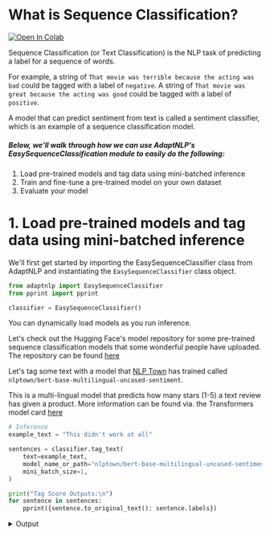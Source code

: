 # What is Sequence Classification?

[![Open In Colab](https://colab.research.google.com/assets/colab-badge.svg)](https://colab.research.google.com/github/Novetta/adaptnlp/blob/master/tutorials/2.%20Sequence%20Classification/Easy%20Sequence%20Classifier.ipynb)

Sequence Classification (or Text Classification) is the NLP task of predicting a label for a sequence of words.

For example, a string of `That movie was terrible because the acting was bad` could be tagged with a label of `negative`. A string of `That movie was great because the acting was good` could be tagged with a label of `positive`.

A model that can predict sentiment from text is called a sentiment classifier, which is an example of a sequence classification model.

##### Below, we'll walk through how we can use AdaptNLP's EasySequenceClassification module to easily do the following:
1. Load pre-trained models and tag data using mini-batched inference
2. Train and fine-tune a pre-trained model on your own dataset
3. Evaluate your model

# 1. Load pre-trained models and tag data using mini-batched inference

We'll first get started by importing the EasySequenceClassifier class from AdaptNLP and instantiating the
`EasySequenceClassifier` class object.


```python
from adaptnlp import EasySequenceClassifier
from pprint import pprint

classifier = EasySequenceClassifier()
```

You can dynamically load models as you run inference.

Let's check out the Hugging Face's model repository for some pre-trained sequence classification models that some wonderful people have uploaded. The repository can be found [here](https://huggingface.co/models?search=&sort=downloads&filter=text-classification)

Let's tag some text with a model that [NLP Town](https://www.nlp.town/) has trained called `nlptown/bert-base-multilingual-uncased-sentiment`.

This is a multi-lingual model that predicts how many stars (1-5) a text review has given a product. More information can be found via. the Transformers model card [here](https://huggingface.co/nlptown/bert-base-multilingual-uncased-sentiment)


```python
# Inference
example_text = "This didn't work at all"

sentences = classifier.tag_text(
    text=example_text,
    model_name_or_path="nlptown/bert-base-multilingual-uncased-sentiment",
    mini_batch_size=1,
)

print("Tag Score Outputs:\n")
for sentence in sentences:
    pprint({sentence.to_original_text(): sentence.labels})
```
<details class = "summary">
<summary>Output</summary>
```python
    2020-08-31 02:21:25,011 loading file nlptown/bert-base-multilingual-uncased-sentiment


    Predicting text: 100%|██████████| 1/1 [00:00<00:00, 98.67it/s]

    Tag Score Outputs:
    
    {"This didn't work at all": [1 star (0.8421),
                                 2 stars (0.1379),
                                 3 stars (0.018),
                                 4 stars (0.0012),
                                 5 stars (0.0007)]}
```
</details>



```python
multiple_text = ["This didn't work well at all.",
                 "I really liked it.",
                 "It was really useful.",
                 "It broke after I bought it."]

sentences = classifier.tag_text(
    text=multiple_text,
    model_name_or_path="nlptown/bert-base-multilingual-uncased-sentiment",
    mini_batch_size=2
)

print("Tag Score Outputs:\n")
for sentence in sentences:
    pprint({sentence.to_original_text(): sentence.labels})
```

<details class = "summary">
<summary>Output</summary>
```python
    Predicting text: 100%|██████████| 2/2 [00:00<00:00, 131.57it/s]

    Tag Score Outputs:
    
    {"This didn't work well at all.": [1 star (0.622),
                                       2 stars (0.3356),
                                       3 stars (0.0403),
                                       4 stars (0.0016),
                                       5 stars (0.0005)]}
    {'I really liked it.': [1 star (0.0032),
                            2 stars (0.0048),
                            3 stars (0.054),
                            4 stars (0.4813),
                            5 stars (0.4567)]}
    {'It was really useful.': [1 star (0.006),
                               2 stars (0.0093),
                               3 stars (0.0701),
                               4 stars (0.4136),
                               5 stars (0.501)]}
    {'It broke after I bought it.': [1 star (0.4489),
                                     2 stars (0.3935),
                                     3 stars (0.1416),
                                     4 stars (0.0121),
                                     5 stars (0.0039)]}
```

</details>

    


!!!note
    The output is going to be a probility distribution of what the text should be tagged. If you're running this on a GPU, you can specify the `mini_batch_size` parameter to run mini-batch inference against your data for faster run time.

You can set `model_name_or_path` to any of Transformer's or Flair's pre-trained sequence classification models. Transformers models are again located [here](https://huggingface.co/models). You can also pass in the path of a custom trained Transformers model.

Let's tag some text with another model, specifically Oliver Guhr's German sentiment model called `oliverguhr/german-sentiment-bert`.


```python
# Predict
german_text = ["Das hat überhaupt nicht gut funktioniert.",
               "Ich mochte es wirklich.",
               "Es war wirklich nützlich.",
               "Es ist kaputt gegangen, nachdem ich es gekauft habe."]
sentences = classifier.tag_text(
    german_text,
    model_name_or_path="oliverguhr/german-sentiment-bert",
    mini_batch_size=1
)

print("Tag Score Outputs:\n")
for sentence in sentences:
    pprint({sentence.to_original_text(): sentence.labels})
```

<details class = "summary">
<summary>Output</summary>
```python
    2020-08-31 02:21:39,109 loading file oliverguhr/german-sentiment-bert


    Predicting text: 100%|██████████| 4/4 [00:00<00:00, 132.76it/s]

    Tag Score Outputs:
    
    {'Das hat überhaupt nicht gut funktioniert.': [positive (0.0008),
                                                   negative (0.9991),
                                                   neutral (0.0)]}
    {'Ich mochte es wirklich.': [positive (0.7023),
                                 negative (0.2029),
                                 neutral (0.0947)]}
    {'Es war wirklich nützlich.': [positive (0.9813),
                                   negative (0.0184),
                                   neutral (0.0002)]}
    {'Es ist kaputt gegangen, nachdem ich es gekauft habe.': [positive (0.0042),
                                                              negative (0.9957),
                                                              neutral (0.0001)]}
```
</details>


    


Don't forget you can still quickly run inference with the multi-lingual review sentiment model you loaded in earlier(memory permitting)! Just change the `model_name_or_path` param to the model you used before.


```python
# Predict
german_text = ["Das hat überhaupt nicht gut funktioniert.",
               "Ich mochte es wirklich.",
               "Es war wirklich nützlich.",
               "Es ist kaputt gegangen, nachdem ich es gekauft habe."]
sentences = classifier.tag_text(
    german_text,
    model_name_or_path="nlptown/bert-base-multilingual-uncased-sentiment",
    mini_batch_size=1
)

print("Tag Score Outputs:\n")
for sentence in sentences:
    pprint({sentence.to_original_text(): sentence.labels})
```

<details class = "summary">
<summary>Output</summary>
```python
    Predicting text: 100%|██████████| 4/4 [00:00<00:00, 107.33it/s]

    Tag Score Outputs:
    
    {'Das hat überhaupt nicht gut funktioniert.': [1 star (0.7224),
                                                   2 stars (0.2326),
                                                   3 stars (0.0418),
                                                   4 stars (0.0024),
                                                   5 stars (0.0008)]}
    {'Ich mochte es wirklich.': [1 star (0.0092),
                                 2 stars (0.0097),
                                 3 stars (0.0582),
                                 4 stars (0.3038),
                                 5 stars (0.6191)]}
    {'Es war wirklich nützlich.': [1 star (0.0124),
                                   2 stars (0.0158),
                                   3 stars (0.0853),
                                   4 stars (0.3754),
                                   5 stars (0.5111)]}
    {'Es ist kaputt gegangen, nachdem ich es gekauft habe.': [1 star (0.5459),
                                                              2 stars (0.3205),
                                                              3 stars (0.12),
                                                              4 stars (0.0104),
                                                              5 stars (0.0032)]}
```
</details>


    


Let's release the german sentiment model to free up some memory for our next step...training! 


```python
classifier.release_model(model_name_or_path="oliverguhr/german-sentiment-bert")
```

# 2. Train and fine-tune a pre-trained model on your own dataset

Let's imagine you have your own dataset with text/label pairs you'd like to create a sequence classification model for.

With the easy sequence classifier, you can take advantage of transfer learning by fine-tuning pre-trained models on your own custom datasets.

!!!note
    The `EasySequenceClassifier` is integrated heavily with the `datasets.Dataset` and `transformers.Trainer` class objects, so please check out the [datasets](https://huggingface.co/datasets) and [transformers](https://huggingface.co/transformers) documentation for more information.

We'll first need a "custom" dataset to start training our model. Our `EasySequenceClassifier.train()` method can run with either `datasets.Dataset` objects or CSV data file paths. Since the datasets library makes it so easy, we'll use the `datasets.load_dataset()` method to load in the IMDB Sentiment dataset. We'll show an example with a CSV later. 


```python
from datasets import load_dataset

train_dataset, eval_dataset = load_dataset('imdb', split=['train', 'test'])
# Uncomment below if you want to use less data so you don't spend an hour+ on training and evaluation
train_dataset, eval_dataset = load_dataset('imdb', split=['train[:1%]', 'test[:1%]'])

pprint(vars(train_dataset.info))
```
<details class = "summary">
<summary>Output</summary>
```python
    {'builder_name': 'imdb',
     'citation': '@InProceedings{maas-EtAl:2011:ACL-HLT2011,\n'
                 '  author    = {Maas, Andrew L.  and  Daly, Raymond E.  and  '
                 'Pham, Peter T.  and  Huang, Dan  and  Ng, Andrew Y.  and  Potts, '
                 'Christopher},\n'
                 '  title     = {Learning Word Vectors for Sentiment Analysis},\n'
                 '  booktitle = {Proceedings of the 49th Annual Meeting of the '
                 'Association for Computational Linguistics: Human Language '
                 'Technologies},\n'
                 '  month     = {June},\n'
                 '  year      = {2011},\n'
                 '  address   = {Portland, Oregon, USA},\n'
                 '  publisher = {Association for Computational Linguistics},\n'
                 '  pages     = {142--150},\n'
                 '  url       = {http://www.aclweb.org/anthology/P11-1015}\n'
                 '}\n',
     'config_name': 'plain_text',
     'dataset_size': 133190346,
     'description': 'Large Movie Review Dataset.\n'
                    'This is a dataset for binary sentiment classification '
                    'containing substantially more data than previous benchmark '
                    'datasets. We provide a set of 25,000 highly polar movie '
                    'reviews for training, and 25,000 for testing. There is '
                    'additional unlabeled data for use as well.',
     'download_checksums': {'http://ai.stanford.edu/~amaas/data/sentiment/aclImdb_v1.tar.gz': {'checksum': 'c40f74a18d3b61f90feba1e17730e0d38e8b97c05fde7008942e91923d1658fe',
                                                                                               'num_bytes': 84125825}},
     'download_size': 84125825,
     'features': {'label': ClassLabel(num_classes=2, names=['neg', 'pos'], names_file=None, id=None),
                  'text': Value(dtype='string', id=None)},
     'homepage': 'http://ai.stanford.edu/~amaas/data/sentiment/',
     'license': '',
     'post_processed': PostProcessedInfo(features=None, resources_checksums={'train': {}, 'test': {}, 'unsupervised': {}, 'train[:10%]': {}, 'train[:1%]': {}, 'test[:1%]': {}}),
     'post_processing_size': 0,
     'size_in_bytes': 217316171,
     'splits': {'test': SplitInfo(name='test', num_bytes=32650697, num_examples=25000, dataset_name='imdb'),
                'train': SplitInfo(name='train', num_bytes=33432835, num_examples=25000, dataset_name='imdb'),
                'unsupervised': SplitInfo(name='unsupervised', num_bytes=67106814, num_examples=50000, dataset_name='imdb')},
     'supervised_keys': None,
     'version': 1.0.0}


Let's take a brief look at what the IMDB Sentiment dataset looks like. We can see that the label column has two classes of 0 and 1. You can see the name of the classes mapped to the integers with `train_dataset.features["names"]`.
```
</details>

```python
train_dataset.set_format(type="pandas", columns=["text", "label"])
train_dataset[:]
```



<details class = "summary">
<summary>Output</summary>

<div>
<style scoped>
    .dataframe tbody tr th:only-of-type {
        vertical-align: middle;
    }

    .dataframe tbody tr th {
        vertical-align: top;
    }

    .dataframe thead th {
        text-align: right;
    }
</style>
<table border="1" class="dataframe">
  <thead>
    <tr style="text-align: right;">
      <th></th>
      <th>label</th>
      <th>text</th>
    </tr>
  </thead>
  <tbody>
    <tr>
      <th>0</th>
      <td>1</td>
      <td>Bromwell High is a cartoon comedy. It ran at t...</td>
    </tr>
    <tr>
      <th>1</th>
      <td>1</td>
      <td>Homelessness (or Houselessness as George Carli...</td>
    </tr>
    <tr>
      <th>2</th>
      <td>1</td>
      <td>Brilliant over-acting by Lesley Ann Warren. Be...</td>
    </tr>
    <tr>
      <th>3</th>
      <td>1</td>
      <td>This is easily the most underrated film inn th...</td>
    </tr>
    <tr>
      <th>4</th>
      <td>1</td>
      <td>This is not the typical Mel Brooks film. It wa...</td>
    </tr>
    <tr>
      <th>...</th>
      <td>...</td>
      <td>...</td>
    </tr>
    <tr>
      <th>245</th>
      <td>1</td>
      <td>That hilarious line is typical of what these n...</td>
    </tr>
    <tr>
      <th>246</th>
      <td>1</td>
      <td>Faith and Mortality... viewed through the lens...</td>
    </tr>
    <tr>
      <th>247</th>
      <td>1</td>
      <td>The unlikely duo of Zero Mostel and Harry Bela...</td>
    </tr>
    <tr>
      <th>248</th>
      <td>1</td>
      <td>*some spoilers*&lt;br /&gt;&lt;br /&gt;I was pleasantly su...</td>
    </tr>
    <tr>
      <th>249</th>
      <td>1</td>
      <td>... and I DO mean it. If not literally (after ...</td>
    </tr>
  </tbody>
</table>
<p>250 rows × 2 columns</p>
</div>

</details>


```python
# We just run this to reformat back to a 'python' dataset
train_dataset.set_format(columns=["text", "label"])
```

Uncomment below to see training done with CSV files. The cell below will just save the `datasets.Dataset` objects you have in `train_dataset` and `eval_dataset` as CSVs and will train the model with the CSV file paths. Ignore to just continue to training.


```python
#train_dataset.set_format(type="pandas", columns=["text", "label"])
#eval_dataset.set_format(type="pandas", columns=["text", "label"])

#train_dataset[:].to_csv("./IMDB train.csv", index=False)
#eval_dataset[:].to_csv("./IMDB eval.csv", index=False)

#train_dataset = "./IMDB train.csv"
#eval_dataset = "./IMDB eval.csv"
```

One of the first things we'll need to specify before we start training are the training arguments. Training arguments consist mainly of the hyperparameters we want to provide the model. These may include batch size, initial learning rate, number of epochs, etc.

We will be using the `transformers.TrainingArguments` data class to store our training args. These are compatible with the `transformers.Trainer` as well as AdaptNLP's train methods. For more documention on the `TrainingArguments` class, please look [here](https://huggingface.co/transformers/main_classes/trainer.html#trainingarguments). There are a lot of arguments available, but we will pass in the important args and use default values for the rest.

The training arguments below specify the output directory for you model and checkpoints.


```python
from transformers import TrainingArguments

training_args = TrainingArguments(
    output_dir='./models',
    num_train_epochs=1,
    per_device_train_batch_size=4,
    per_device_eval_batch_size=4,
    warmup_steps=500,
    weight_decay=0.01,
    evaluate_during_training=True,
    logging_dir='./logs',
    save_steps=100
)
```

Now we can run the built-in `train()` method by passing in the training arguments. The training method will also be where you specify your data arguments which include the your train and eval datasets, the pre-trained model ID (this should have been loaded from your earlier cells, but can be loaded dynamically), text column name, label column name, and ordered label names (only required if loading in paths to CSV data file for dataset args).

Please checkout AdaptNLP's package reference for more information [here](https://novetta.github.io/adaptnlp/class-api/sequence-classifier-module.html).


```python
classifier.train(training_args=training_args,
                 train_dataset=train_dataset,
                 eval_dataset=eval_dataset,
                 model_name_or_path="nlptown/bert-base-multilingual-uncased-sentiment",
                 text_col_nm="text",
                 label_col_nm="label",
                 label_names=["positive","negative"]
                )
```

# Evaluate your model 

After training, you can evaluate the model with the eval dataset you passed in for training.


```python
classifier.evaluate(model_name_or_path="nlptown/bert-base-multilingual-uncased-sentiment")
```

Now you can see it's a little weird that we're still using the `model_name_or_path` of the pre-trained model we fine-tuned and took advantage of via. transfer learning. We can release the model we've fine-tuned, and then load it back in using the directory that we've serialized the fine-tuned model. 


```python
classifier.release_model(model_name_or_path="nlptown/bert-base-multilingual-uncased-sentiment")
```


```python
sentences = classifier.tag_text(
    multiple_text,
    model_name_or_path="./models",
    mini_batch_size=1
)

print("Tag Score Outputs:\n")
for sentence in sentences:
    pprint({sentence.to_original_text(): sentence.labels})
```

<details class = "summary">
<summary>Output</summary>
```python
    Predicting text: 100%|██████████| 4/4 [00:00<00:00, 122.16it/s]

    Tag Score Outputs:
    
    {"This didn't work well at all.": [neg (0.7344), pos (0.2656)]}
    {'I really liked it.': [neg (0.2935), pos (0.7065)]}
    {'It was really useful.': [neg (0.3237), pos (0.6763)]}
    {'It broke after I bought it.': [neg (0.6209), pos (0.3791)]}
```
</details>


    


And we're done!